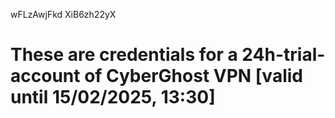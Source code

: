 wFLzAwjFkd
XiB6zh22yX
# These are credentials for a 24h-trial-account of CyberGhost VPN [valid until 15/02/2025, 13:30]
